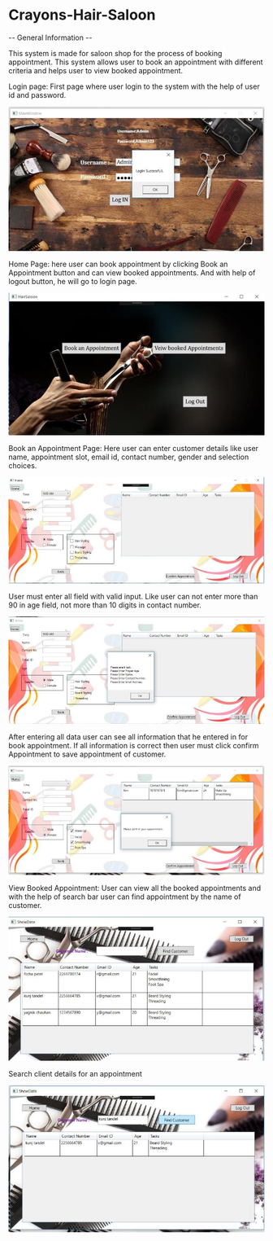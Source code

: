 # Crayons-Hair-Saloon

-- General Information --

This system is made for saloon shop for the process of booking appointment.
This system allows user to book an appointment with different criteria and helps user to view booked appointment.

Login page: First page where user login to the system with the help of user id and password.

![Alt text](ScreenShots/LogIn.jpg "LogIn Page")

Home Page: here user can book appointment by clicking Book an Appointment button and can view booked appointments. And with help of logout button, he will go to login page.

![Alt text](ScreenShots/Home.jpg "LogIn Page")

Book an Appointment Page: Here user can enter customer details like user name, appointment slot, email id, contact number, gender and selection choices.

![Alt text](ScreenShots/Book%20Appointment.jpg "Book Appointment")

User must enter all field with valid input. Like user can not enter more than 90 in age field, not more than 10 digits in contact number.

![Alt text](ScreenShots/Book%20Appointment%20error.jpg "Book Appointment with error")

After entering all data user can see all information that he entered in for book appointment. If all information is correct then user must click confirm Appointment to save appointment of customer.

![Alt text](ScreenShots/Book%20Appointment%20confirmation.jpg "Book Appointment to confirm")

View Booked Appointment: User can view all the booked appointments and with the help of search bar user can find appointment by the name of customer.

![Alt text](ScreenShots/Show%20Appointments.jpg "Show Appointment")

Search client details for an appointment

![Alt text](ScreenShots/Show%20Appointments%20search.jpg "Show Appointment search")